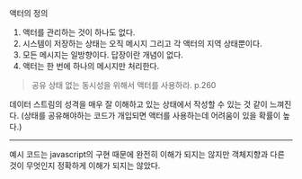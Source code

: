 액터의 정의
1. 액터를 관리하는 것이 하나도 없다.
2. 시스템이 저장하는 상태는 오직 메시지 그리고 각 액터의 지역 상태뿐이다.
3. 모든 메시지는 일방향이다. 답장이란 개념이 없다.
4. 액터는 한 번에 하나의 메시지만 처리한다.

> 공유 상태 없는 동시성을 위해서 액터를 사용하라. p.260

데이터 스트림의 성격을 매우 잘 이해하고 있는 상태에서 작성할 수 있는 것 같이 느껴진다.
(상태를 공유해야하는 코드가 개입되면 액터를 사용하는데 어려움이 있을 확률이 높다.)

---
예시 코드는 javascript의 구현 때문에 완전히 이해가 되지는 않지만 객체지향과 다른 것이 무엇인지 정확하게 이해가 되지는 않았다.
